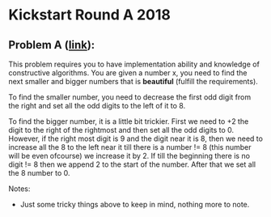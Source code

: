 # Kickstart Round A 2018

## Problem A ([link](./A/main.cpp)):

This problem requires you to have implementation ability and knowledge of constructive algorithms. You are given a number x, you need to find the next smaller and bigger numbers that is **beautiful** (fulfill the requirements). 

To find the smaller number, you need to decrease the first odd digit from the right and set all the odd digits to the left of it to 8.

To find the bigger number, it is a little bit trickier. First we need to +2 the digit to the right of the rightmost and then set all the odd digits to 0. However, if the right most digit is 9 and the digit near it is 8, then we need to increase all the 8 to the left near it till there is a number != 8 (this number will be even ofcourse) we increase it by 2. If till the beginning there is no digit != 8 then we append 2 to the start of the number. After that we set all the 8 number to 0.

Notes:
- Just some tricky things above to keep in mind, nothing more to note.